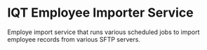 # IQT Employee Importer Service

Employe import service that runs various scheduled jobs to import employee records from various SFTP servers.
